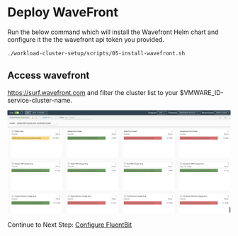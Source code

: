 # Deploy WaveFront

Run the below command which will install the Wavefront Helm chart and configure it the the wavefront api token you provided.

```bash
./workload-cluster-setup/scripts/05-install-wavefront.sh
```

## Access wavefront

https://surf.wavefront.com and filter the cluster list to your $VMWARE_ID-service-cluster-name.


![mgmt-cls-2](../img/work-cls-4.png)

Continue to Next Step: [Configure FluentBit](06-install-fluent-bit.md)
